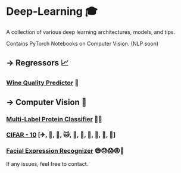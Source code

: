 # Deep-Learning 🎓

A collection of various deep learning architectures, models, and tips.

Contains PyTorch Notebooks on Computer Vision. (NLP soon)

## -> Regressors 📈
###   [Wine Quality Predictor](https://github.com/jaisal1311/Deep-Learning/tree/master/Regressors/Wine%20Quality%20Predictor) 🥂

## -> Computer Vision 🧠
###   [Multi-Label Protein Classifier](https://github.com/jaisal1311/Deep-Learning/tree/master/Computer%20Vision/Protein%20Classification) 🦠🧫
###   [CIFAR - 10](https://github.com/jaisal1311/Deep-Learning/tree/master/Computer%20Vision/CIFAR10) [✈, 🚗, 🦅, 🐱, 🦌, 🐶, 🐸, 🐎, 🚢, 🚚]
###   [Facial Expression Recognizer](https://github.com/jaisal1311/Deep-Learning/tree/master/Computer%20Vision/FER) 😅😓😱😩🥴


If any issues, feel free to contact.
